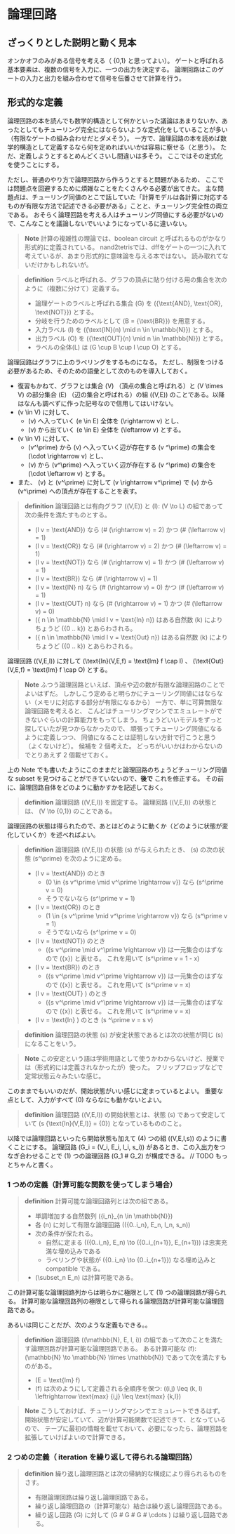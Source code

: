 # 論理回路
## ざっくりとした説明と動く見本
オンかオフのみがある信号を考える（ \{0,1\} と思ってよい）。
ゲートと呼ばれる基本要素は、複数の信号を入力に、一つの出力を決定する。
論理回路はこのゲートの入力と出力を組み合わせて信号を伝番させて計算を行う。

## 形式的な定義
論理回路の本を読んでも数学的構造として何かといった議論はあまりないか、あったとしてもチューリング完全にはならないような定式化をしていることが多い（有限なゲートの組み合わせだとダメそう）。
一方で、論理回路の本を読めば数学的構造として定義するなら何を定めればいいかは容易に察せる（と思う）。
ただ、定義しようとするとめんどくさいし間違いは多そう。
ここではその定式化を使うことにする。

ただし、普通のやり方で論理回路から作ろうとすると問題があるため、
ここでは問題点を回避するために煩雑なことをたくさんやる必要が出てきた。
主な問題点は、チューリング同値のとこで話していた「計算モデルは各計算に対応するものが有限な方法で記述できる必要がある」ことと、チューリング完全性の両立である。
おそらく論理回路を考える人はチューリング同値にする必要がないので、こんなことを議論しないでいいようになっているに違いない。

> **Note**
> 計算の複雑性の理論では、boolean circuit と呼ばれるものがかなり形式的に定義されている。
> nand2tetrisでは、dffをゲートの一つに入れて考えているが、あまり形式的に意味論を与える本ではない。
> 読み取れてないだけかもしれないが。

> **definition**
> ラベルと呼ばれる、グラフの頂点に貼り付ける用の集合を次のように（複数に分けて）定義する。
> - 論理ゲートのラベルと呼ばれる集合 \(G\) を \(\{\text{AND}, \text{OR}, \text{NOT}\}\) とする。
> - 分岐を行うためのラベルとして \(B = \{\text{BR}\}\) を用意する。
> - 入力ラベル \(I\) を \(\{\text{IN}(n) \mid n \in \mathbb{N}\}\) とする。
> - 出力ラベル \(O\) を \(\{\text{OUT}(n) \mid n \in \mathbb{N}\}\) とする。
> - ラベルの全体\(L\) は \(G \cup B \cup I \cup O\) とする。

論理回路はグラフに上のラベリングをするものになる。
ただし、制限をつける必要があるため、そのための語彙として次のものを導入しておく。
- 復習もかねて、グラフとは集合 \(V\) （頂点の集合と呼ばれる）と \(V \times V\) の部分集合 \(E\) （辺の集合と呼ばれる）の組 \((V,E)\) のことである。以降はなんも調べずに作った記号なので信用してはいけない。
- \(v \in V\) に対して、
    - \(v\) へ入っていく \(e \in E\) 全体を \(\rightarrow v\) とし、
    - \(v\) から出ていく \(e \in E\) 全体を \(\leftarrow v\) とする。
- \(v \in V\) に対して、
    - \(v^\prime\) から \(v\) へ入っていく辺が存在する \(v ^\prime\) の集合を \(\cdot \rightarrow v\) とし、
    - \(v\) から \(v^\prime\) へ入っていく辺が存在する \(v ^\prime\) の集合を \(\cdot \leftarrow v\) とする。
- また、 \(v\) と \(v^\prime\) に対して \(v \rightarrow v^\prime\) で \(v\) から \(v^\prime\) への頂点が存在することを表す。

> **definition**
> 論理回路とは有向グラフ \((V,E)\) と \(l\): \(V \to L\) の組であって次の条件を満たすものとする。
> - \(l v = \text{AND}\) なら \(\# (\rightarrow v) = 2\) かつ \(\# (\leftarrow v) = 1\)
> - \(l v = \text{OR}\) なら \(\# (\rightarrow v) = 2\) かつ \(\# (\leftarrow v) = 1\)
> - \(l v = \text{NOT}\) なら \(\# (\rightarrow v) = 1\) かつ \(\# (\leftarrow v) = 1\)
> - \(l v = \text{BR}\) なら \(\# (\rightarrow v) = 1\)
> - \(l v = \text{IN} n\) なら \(\# (\rightarrow v) = 0\) かつ \(\# (\leftarrow v) = 1\)
> - \(l v = \text{OUT} n\) なら \(\# (\rightarrow v) = 1\) かつ \(\# (\leftarrow v) = 0\)
> - \(\{ n \in \mathbb{N} \mid l v = \text{In} n\}\) はある自然数 \(k\) によりちょうど \(\{0 .. k\}\) とあらわされる。
> - \(\{ n \in \mathbb{N} \mid l v = \text{Out} n\}\) はある自然数 \(k\) によりちょうど \(\{0 .. k\}\) とあらわされる。

論理回路 \((V,E,l)\) に対して \(\text{In}(V,E,f) = \text{Im} f \cap I\) 、 \(\text{Out}(V,E,f) = \text{Im} f \cap O\) とする。

> **Note**
> ふつう論理回路といえば、頂点や辺の数が有限な論理回路のことでよいはずだ。
> しかしこう定めると明らかにチューリング同値にはならない（メモリに対応する部分が有限になるから）
> 一方で、単に可算無限な論理回路を考えると、
> こんどはチューリングマシンでエミュレートができないぐらいの計算能力をもってしまう。
> ちょうどいいモデルをずっと探していたが見つからなかったので、
> 頑張ってチューリング同値になるように定義しつつ、
> 同値になることは証明しない方針で行こうと思う（よくないけど）。
> 候補を 2 個考えた。
> どっちがいいかはわからないのでとりあえず 2 個載せておく。

上の Note でも書いたようにこのままだと論理回路のちょうどチューリング同値な subset を見つけることができていないので、**後で** これを修正する。
その前に、論理回路自体をどのように動かすかを記述しておく。

> **definition**
> 論理回路 \((V,E,l)\) を固定する。
> 論理回路 \((V,E,l)\) の状態とは、 \(V \to \{0,1\}\) のことである。

論理回路の状態は得られたので、あとはどのように動くか（どのように状態が変化していくか）を述べればよい。

> **definition**
> 論理回路 \((V,E,l)\) の状態 \(s\) が与えられたとき、 \(s\) の次の状態 \(s^\prime\) を次のように定める。
> - \(l v = \text{AND}\) のとき
>   - \(0 \in \{s v^\prime \mid v^\prime \rightarrow v\}\) なら \(s^\prime v = 0\)
>   - そうでないなら \(s^\prime v = 1\)
> - \(l v = \text{OR}\) のとき
>   - \(1 \in \{s v^\prime \mid v^\prime \rightarrow v\}\) なら \(s^\prime v = 1\)
>   - そうでないなら \(s^\prime v = 0\)
> - \(l v = \text{NOT}\) のとき
>   - \(\{s v^\prime \mid v^\prime \rightarrow v\}\) は一元集合のはずなので \(\{x\}\) と表せる。
>   これを用いて \(s^\prime v = 1 - x\)
> - \(l v = \text{BR}\) のとき
>   - \(\{s v^\prime \mid v^\prime \rightarrow v\}\) は一元集合のはずなので \(\{x\}\) と表せる。
>   これを用いて \(s^\prime v = x\)
> - \(l v = \text{OUT} \) のとき
>   - \(\{s v^\prime \mid v^\prime \rightarrow v\}\) は一元集合のはずなので \(\{x\}\) と表せる。
>   これを用いて \(s^\prime v = x\)
> - \(l v = \text{In} \) のとき \(s ^\prime v = s v\)

> **definition**
> 論理回路の状態 \(s\) が安定状態であるとは次の状態が同じ \(s\) になることをいう。

> **Note**
> この安定という語は学術用語として使うかわからないけど、授業では（形式的には定義されなかったが）使った。
> フリップフロップなどで定常状態云々みたいな感じ。

このままでもいいのだが、開始状態がいい感じに定まっているとよい。
重要な点として、入力がすべて \(0\) ならなにも動かないとよい。
> **definition**
> 論理回路 \((V,E,l)\) の開始状態とは、状態 \(s\) であって安定していて \(s \{\text{In}(V,E,l)\} = \{0\}\) となっているもののこと。

以降では論理回路といったら開始状態も加えて \(4\) つの組 \((V,E,l,s)\) のように書くことにする。
論理回路 \(G_i = (V_i, E_i, l_i, s_i)\) があるとき、この入出力をつなぎ合わせることで \(1\) つの論理回路 \(G_1 \# G_2\) が構成できる。
// TODO もっとちゃんと書く。

### 1 つめの定義（計算可能な関数を使ってしまう場合）
> **definition**
> 計算可能な論理回路列とは次の組である。
> - 単調増加する自然数列 \(\{i_n\}_{n \in \mathbb{N}}\) 
> - 各 \(n\) に対して有限な論理回路 \((\{0..i_n\}, E_n, l_n, s_n)\) 
> - 次の条件が保たれる。
>   - 自然に定まる \((\{0..i_n\}, E_n) \to (\{0..i_{n+1}\}, E_{n+1})\) は忠実充満な埋め込みである
>   - ラベリングや状態が \(\{0..i_n\} \to \{0..i_{n+1}\}\) なる埋め込みと compatible である。
> - \(\subset_n E_n\) は計算可能である。

この計算可能な論理回路列からは明らかに極限として \(1\) つの論理回路が得られる。
計算可能な論理回路列の極限として得られる論理回路が計算可能な論理回路である。

あるいは同じことだが、次のような定義もできる。。
> **definition**
> 論理回路 \((\mathbb{N}, E, l, i)\) の組であって次のことを満たす論理回路が計算可能な論理回路である。
> ある計算可能な \(f\): \(\mathbb{N} \to \mathbb{N} \times \mathbb{N}\) であって次を満たすものがある。
>   - \(E = \text{Im} f\)
>   - \(f\) は次のようにして定義される全順序を保つ: \((i,j) \leq (k, l) \leftrightarrow \text{max} \{i,j\} \leq \text{max} \{k,l\}\)

> **Note**
> こうしておけば、チューリングマシンでエミュレートできるはず。
> 開始状態が安定していて、辺が計算可能関数で記述できて、となっているので、
> テープに最初の情報を載せておいて、必要になったら、論理回路を拡張していけばよいので計算できる。

### 2 つめの定義（ iteration を繰り返して得られる論理回路）
> **definition**
> 繰り返し論理回路とは次の帰納的な構成により得られるものをさす。
> - 有限論理回路は繰り返し論理回路である。
> - 繰り返し論理回路の（計算可能な）結合は繰り返し論理回路である。
> - 繰り返し回路 \(G\) に対して \(G \# G \# G \# \cdots \) は繰り返し回路である。
